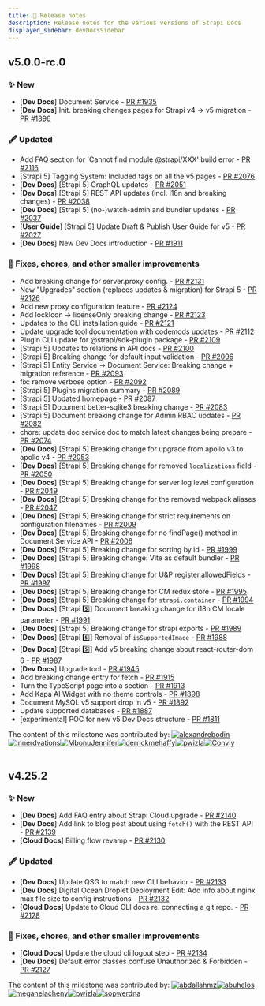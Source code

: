 ```yaml
---
title: 📝 Release notes
description: Release notes for the various versions of Strapi Docs
displayed_sidebar: devDocsSidebar
---
```


<div className='release-notes-page'>

## v5.0.0-rc.0

### ✨ New

- [**Dev Docs**] Document Service - [PR #1935](https://github.com/strapi/documentation/pull/1935)
- [**Dev Docs**] Init. breaking changes pages for Strapi v4 → v5 migration - [PR #1896](https://github.com/strapi/documentation/pull/1896)

### 🖋️ Updated

- Add FAQ section for 'Cannot find module @strapi/XXX' build error - [PR #2116](https://github.com/strapi/documentation/pull/2116)
- [Strapi 5] Tagging System: Included tags on all the v5 pages  - [PR #2076](https://github.com/strapi/documentation/pull/2076)
- [**Dev Docs**] [Strapi 5] GraphQL updates - [PR #2051](https://github.com/strapi/documentation/pull/2051)
- [**Dev Docs**] [Strapi 5] REST API updates (incl. i18n and breaking changes) - [PR #2038](https://github.com/strapi/documentation/pull/2038)
- [**Dev Docs**] [Strapi 5] (no-)watch-admin and bundler updates - [PR #2037](https://github.com/strapi/documentation/pull/2037)
- [**User Guide**] [Strapi 5] Update Draft & Publish User Guide for v5 - [PR #2027](https://github.com/strapi/documentation/pull/2027)
- [**Dev Docs**] New Dev Docs introduction - [PR #1911](https://github.com/strapi/documentation/pull/1911)

### 👷 Fixes, chores, and other smaller improvements

- Add breaking change for server.proxy config. - [PR #2131](https://github.com/strapi/documentation/pull/2131)
- New "Upgrades" section (replaces updates & migration) for Strapi 5 - [PR #2126](https://github.com/strapi/documentation/pull/2126)
- Add new proxy configuration feature - [PR #2124](https://github.com/strapi/documentation/pull/2124)
- Add lockIcon → licenseOnly breaking change - [PR #2123](https://github.com/strapi/documentation/pull/2123)
- Updates to the CLI installation guide - [PR #2121](https://github.com/strapi/documentation/pull/2121)
- Update upgrade tool documentation with codemods updates - [PR #2112](https://github.com/strapi/documentation/pull/2112)
- Plugin CLI update for @strapi/sdk-plugin package - [PR #2109](https://github.com/strapi/documentation/pull/2109)
- [Strapi 5] Updates to relations in API docs - [PR #2100](https://github.com/strapi/documentation/pull/2100)
- [Strapi 5] Breaking change for default input validation - [PR #2096](https://github.com/strapi/documentation/pull/2096)
- [Strapi 5] Entity Service → Document Service: Breaking change + migration reference - [PR #2093](https://github.com/strapi/documentation/pull/2093)
- fix: remove verbose option - [PR #2092](https://github.com/strapi/documentation/pull/2092)
- [Strapi 5] Plugins migration summary - [PR #2089](https://github.com/strapi/documentation/pull/2089)
- [Strapi 5] Updated homepage - [PR #2087](https://github.com/strapi/documentation/pull/2087)
- [Strapi 5] Document better-sqlite3 breaking change - [PR #2083](https://github.com/strapi/documentation/pull/2083)
- [Strapi 5] Document breaking change for Admin RBAC updates - [PR #2082](https://github.com/strapi/documentation/pull/2082)
- chore: update doc service doc to match latest changes being prepare - [PR #2074](https://github.com/strapi/documentation/pull/2074)
- [**Dev Docs**] [Strapi 5] Breaking change for upgrade from apollo v3 to apollo v4 - [PR #2053](https://github.com/strapi/documentation/pull/2053)
- [**Dev Docs**] [Strapi 5] Breaking change for removed `localizations` field - [PR #2050](https://github.com/strapi/documentation/pull/2050)
- [**Dev Docs**] [Strapi 5] Breaking change for server log level configuration - [PR #2049](https://github.com/strapi/documentation/pull/2049)
- [**Dev Docs**] [Strapi 5] Breaking change for the removed webpack aliases - [PR #2047](https://github.com/strapi/documentation/pull/2047)
- [**Dev Docs**] [Strapi 5] Breaking change for strict requirements on configuration filenames - [PR #2009](https://github.com/strapi/documentation/pull/2009)
- [**Dev Docs**] [Strapi 5] Breaking change for no findPage() method in Document Service API - [PR #2006](https://github.com/strapi/documentation/pull/2006)
- [**Dev Docs**] [Strapi 5] Breaking change for sorting by id - [PR #1999](https://github.com/strapi/documentation/pull/1999)
- [**Dev Docs**] [Strapi 5] Breaking change: Vite as default bundler - [PR #1998](https://github.com/strapi/documentation/pull/1998)
- [**Dev Docs**] [Strapi 5] Breaking change for U&P register.allowedFields - [PR #1997](https://github.com/strapi/documentation/pull/1997)
- [**Dev Docs**] [Strapi 5] Breaking change for CM redux store - [PR #1995](https://github.com/strapi/documentation/pull/1995)
- [**Dev Docs**] [Strapi 5] Breaking change for `strapi.container` - [PR #1994](https://github.com/strapi/documentation/pull/1994)
- [**Dev Docs**] [Strapi 5️⃣] Document breaking change for i18n CM locale parameter - [PR #1991](https://github.com/strapi/documentation/pull/1991)
- [**Dev Docs**] [Strapi 5] Breaking change for strapi exports  - [PR #1989](https://github.com/strapi/documentation/pull/1989)
- [**Dev Docs**] [Strapi 5️⃣] Removal of `isSupportedImage` - [PR #1988](https://github.com/strapi/documentation/pull/1988)
- [**Dev Docs**] [Strapi 5️⃣] Add v5 breaking change about react-router-dom 6 - [PR #1987](https://github.com/strapi/documentation/pull/1987)
- [**Dev Docs**] Upgrade tool - [PR #1945](https://github.com/strapi/documentation/pull/1945)
- Add breaking change entry for fetch - [PR #1915](https://github.com/strapi/documentation/pull/1915)
- Turn the TypeScript page into a section - [PR #1913](https://github.com/strapi/documentation/pull/1913)
- Add Kapa AI Widget with no theme controls - [PR #1898](https://github.com/strapi/documentation/pull/1898)
- Document MySQL v5 support drop in v5 - [PR #1892](https://github.com/strapi/documentation/pull/1892)
- Update supported databases - [PR #1887](https://github.com/strapi/documentation/pull/1887)
- [experimental] POC for new v5 Dev Docs structure - [PR #1811](https://github.com/strapi/documentation/pull/1811)


<div className='contributors-section'>The content of this milestone was contributed by: <span className='contributors'><a href="https://github.com/alexandrebodin" target="_blank"><img src="https://github.com/alexandrebodin.png" alt="alexandrebodin" title="alexandrebodin" className="contributor-avatar" /></a><a href="https://github.com/innerdvations" target="_blank"><img src="https://github.com/innerdvations.png" alt="innerdvations" title="innerdvations" className="contributor-avatar" /></a><a href="https://github.com/MbonuJennifer" target="_blank"><img src="https://github.com/MbonuJennifer.png" alt="MbonuJennifer" title="MbonuJennifer" className="contributor-avatar" /></a><a href="https://github.com/derrickmehaffy" target="_blank"><img src="https://github.com/derrickmehaffy.png" alt="derrickmehaffy" title="derrickmehaffy" className="contributor-avatar" /></a><a href="https://github.com/pwizla" target="_blank"><img src="https://github.com/pwizla.png" alt="pwizla" title="pwizla" className="contributor-avatar" /></a><a href="https://github.com/Convly" target="_blank"><img src="https://github.com/Convly.png" alt="Convly" title="Convly" className="contributor-avatar" /></a></span></div>

<br/>

## v4.25.2

### ✨ New

- [**Dev Docs**] Add FAQ entry about Strapi Cloud upgrade - [PR #2140](https://github.com/strapi/documentation/pull/2140)
- [**Dev Docs**] Add link to blog post about using `fetch()` with the REST API - [PR #2139](https://github.com/strapi/documentation/pull/2139)
- [**Cloud Docs**] Billing flow revamp - [PR #2130](https://github.com/strapi/documentation/pull/2130)

### 🖋️ Updated

- [**Dev Docs**] Update QSG to match new CLI behavior - [PR #2133](https://github.com/strapi/documentation/pull/2133)
- [**Dev Docs**] Digital Ocean Droplet Deployment Edit: Add info about nginx max file size to config instructions - [PR #2132](https://github.com/strapi/documentation/pull/2132)
- [**Cloud Docs**] Update to Cloud CLI docs re. connecting a git repo. - [PR #2128](https://github.com/strapi/documentation/pull/2128)

### 👷 Fixes, chores, and other smaller improvements

- [**Cloud Docs**] Update the cloud cli logout step - [PR #2134](https://github.com/strapi/documentation/pull/2134)
- [**Dev Docs**] Default error classes confuse Unauthorized & Forbidden - [PR #2127](https://github.com/strapi/documentation/issues/2127)


<div className='contributors-section'>The content of this milestone was contributed by: <span className='contributors'><a href="https://github.com/abdallahmz" target="_blank"><img src="https://github.com/abdallahmz.png" alt="abdallahmz" title="abdallahmz" className="contributor-avatar" /></a><a href="https://github.com/abuhelos" target="_blank"><img src="https://github.com/abuhelos.png" alt="abuhelos" title="abuhelos" className="contributor-avatar" /></a><a href="https://github.com/meganelacheny" target="_blank"><img src="https://github.com/meganelacheny.png" alt="meganelacheny" title="meganelacheny" className="contributor-avatar" /></a><a href="https://github.com/pwizla" target="_blank"><img src="https://github.com/pwizla.png" alt="pwizla" title="pwizla" className="contributor-avatar" /></a><a href="https://github.com/sopwerdna" target="_blank"><img src="https://github.com/sopwerdna.png" alt="sopwerdna" title="sopwerdna" className="contributor-avatar" /></a></span></div>

</div>
